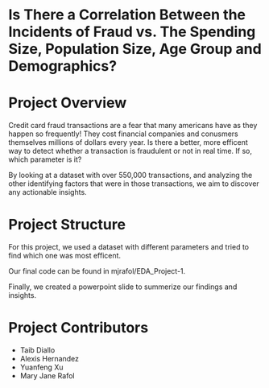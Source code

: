 # Is There a Correlation Between the Incidents of Fraud vs. The Spending Size, Population Size, Age Group and Demographics?

# Project Overview 
Credit card fraud transactions are a fear that many americans have as they happen so frequently! They cost financial companies and conusmers themselves millions of dollars every year. Is there a better, more efficent way to detect whether a transaction is fraudulent or not in real time. If so, which parameter is it? 

By looking at a dataset with over 550,000 transactions, and analyzing the other identifying factors that were in those transactions, we aim to discover any actionable insights.

# Project Structure
For this project, we used a dataset with different parameters and tried to find which one was most efficent.

Our final code can be found in mjrafol/EDA_Project-1.

Finally, we created a powerpoint slide to summerize our findings and insights.

# Project Contributors
- Taib Diallo
- Alexis Hernandez
- Yuanfeng Xu
- Mary Jane Rafol
